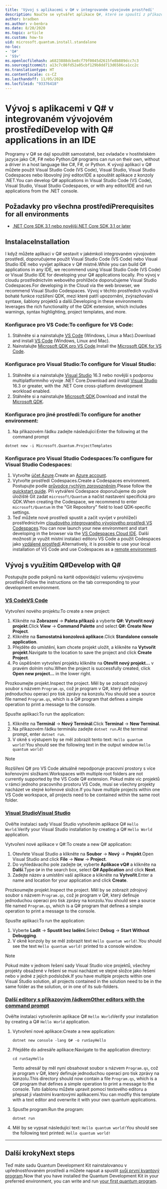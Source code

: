 ```yaml
---
title: 'Vývoj s aplikacemi v Q# v integrovaném vývojovém prostředí'
description: Naučte se vytvářet aplikace Q#, které se spouští z příkazového řádku.
author: bradben
ms.author: v-benbra
ms.date: 8/20/2020
ms.topic: article
ms.custom: how-to
uid: microsoft.quantum.install.standalone
no-loc:
- 'Q#'
- '$$v'
ms.openlocfilehash: a6823888dcbe8cf79f0045d2615fe8b889dcc7c3
ms.sourcegitcommit: a13c7c86fd52a05cbf129b8dd713d6586ca1cc2c
ms.translationtype: HT
ms.contentlocale: cs-CZ
ms.lasthandoff: 11/05/2020
ms.locfileid: "93376418"
---
```

# <a name="develop-with-no-locq-applications-in-an-ide"></a><span data-ttu-id="fa07d-103">Vývoj s aplikacemi v Q# v integrovaném vývojovém prostředí</span><span class="sxs-lookup"><span data-stu-id="fa07d-103">Develop with Q# applications in an IDE</span></span>

<span data-ttu-id="fa07d-104">Programy v Q# se dají spouštět samostatně, bez ovladače v hostitelském jazyce jako C#, F# nebo Python.</span><span class="sxs-lookup"><span data-stu-id="fa07d-104">Q# programs can run on their own, without a driver in a host language like C#, F#, or Python.</span></span> <span data-ttu-id="fa07d-105">K vývoji aplikací v Q# můžete použít Visual Studio Code (VS Code), Visual Studio, Visual Studio Codespaces nebo libovolný jiný editor/IDE a spouštět aplikace z konzoly .NET.</span><span class="sxs-lookup"><span data-stu-id="fa07d-105">You can develop Q# applications in Visual Studio Code (VS Code), Visual Studio, Visual Studio Codespaces, or with any editor/IDE and run applications from the .NET console.</span></span> 

## <a name="prerequisites-for-all-environments"></a><span data-ttu-id="fa07d-106">Požadavky pro všechna prostředí</span><span class="sxs-lookup"><span data-stu-id="fa07d-106">Prerequisites for all environments</span></span>

- [<span data-ttu-id="fa07d-107">.NET Core SDK 3.1 nebo novější</span><span class="sxs-lookup"><span data-stu-id="fa07d-107">.NET Core SDK 3.1 or later</span></span>](https://www.microsoft.com/net/download)

## <a name="installation"></a><span data-ttu-id="fa07d-108">Instalace</span><span class="sxs-lookup"><span data-stu-id="fa07d-108">Installation</span></span>

<span data-ttu-id="fa07d-109">I když můžete aplikaci v Q# sestavit v jakémkoli integrovaném vývojovém prostředí, doporučujeme použít Visual Studio Code (VS Code) nebo Visual Studio IDE nebo vyvíjet aplikace v Q# místně.</span><span class="sxs-lookup"><span data-stu-id="fa07d-109">While you can build Q# applications in any IDE, we recommend using Visual Studio Code (VS Code) or Visual Studio IDE for developing your Q# applications locally.</span></span> <span data-ttu-id="fa07d-110">Pro vývoj v cloudu prostřednictvím webového prohlížeče doporučujeme Visual Studio Codespaces.</span><span class="sxs-lookup"><span data-stu-id="fa07d-110">For developing in the Cloud via the web browser, we recommend Visual Studio Codespaces.</span></span> <span data-ttu-id="fa07d-111">Vývoj v těchto prostředích využívá bohaté funkce rozšíření QDK, mezi které patří upozornění, zvýrazňování syntaxe, šablony projektů a další.</span><span class="sxs-lookup"><span data-stu-id="fa07d-111">Developing in these environments leverages the rich functionality of the QDK extension, which includes warnings, syntax highlighting, project templates, and more.</span></span> 

### <a name="to-configure-for-vs-code"></a><span data-ttu-id="fa07d-112">Konfigurace pro VS Code:</span><span class="sxs-lookup"><span data-stu-id="fa07d-112">To configure for VS Code:</span></span>

1. <span data-ttu-id="fa07d-113">Stáhněte si a nainstalujte [VS Code](https://code.visualstudio.com/download) (Windows, Linux a Mac).</span><span class="sxs-lookup"><span data-stu-id="fa07d-113">Download and install [VS Code](https://code.visualstudio.com/download) (Windows, Linux and Mac).</span></span>
2. <span data-ttu-id="fa07d-114">Nainstalujte [Microsoft QDK pro VS Code](https://marketplace.visualstudio.com/items?itemName=quantum.quantum-devkit-vscode).</span><span class="sxs-lookup"><span data-stu-id="fa07d-114">Install the [Microsoft QDK for VS Code](https://marketplace.visualstudio.com/items?itemName=quantum.quantum-devkit-vscode).</span></span>

### <a name="to-configure-for-visual-studio"></a><span data-ttu-id="fa07d-115">Konfigurace pro Visual Studio:</span><span class="sxs-lookup"><span data-stu-id="fa07d-115">To configure for Visual Studio:</span></span>

1. <span data-ttu-id="fa07d-116">Stáhněte si a nainstalujte [Visual Studio](https://visualstudio.microsoft.com/downloads/) 16.3 nebo novější s podporou multiplatformního vývoje .NET Core.</span><span class="sxs-lookup"><span data-stu-id="fa07d-116">Download and install [Visual Studio](https://visualstudio.microsoft.com/downloads/) 16.3 or greater, with the .NET Core cross-platform development workload enabled.</span></span>
2. <span data-ttu-id="fa07d-117">Stáhněte si a nainstalujte [Microsoft QDK](https://marketplace.visualstudio.com/items?itemName=quantum.DevKit).</span><span class="sxs-lookup"><span data-stu-id="fa07d-117">Download and install the [Microsoft QDK](https://marketplace.visualstudio.com/items?itemName=quantum.DevKit).</span></span>

### <a name="to-configure-for-another-environment"></a><span data-ttu-id="fa07d-118">Konfigurace pro jiné prostředí:</span><span class="sxs-lookup"><span data-stu-id="fa07d-118">To configure for another environment:</span></span> 

1. <span data-ttu-id="fa07d-119">Na příkazovém řádku zadejte následující:</span><span class="sxs-lookup"><span data-stu-id="fa07d-119">Enter the following at the command prompt</span></span>

```dotnetcli
dotnet new -i Microsoft.Quantum.ProjectTemplates
```

### <a name="to-configure-for-visual-studio-codespaces"></a><span data-ttu-id="fa07d-120">Konfigurace pro Visual Studio Codespaces:</span><span class="sxs-lookup"><span data-stu-id="fa07d-120">To configure for Visual Studio Codespaces:</span></span>

1. <span data-ttu-id="fa07d-121">Vytvořte [účet Azure](https://azure.microsoft.com/free/).</span><span class="sxs-lookup"><span data-stu-id="fa07d-121">Create an [Azure account](https://azure.microsoft.com/free/).</span></span>
2. <span data-ttu-id="fa07d-122">Vytvořte prostředí Codespaces.</span><span class="sxs-lookup"><span data-stu-id="fa07d-122">Create a Codespaces environment.</span></span> <span data-ttu-id="fa07d-123">Postupujte podle [průvodce rychlým zprovozněním](https://docs.microsoft.com/visualstudio/codespaces/quickstarts/browser).</span><span class="sxs-lookup"><span data-stu-id="fa07d-123">Please follow the [quickstart guide](https://docs.microsoft.com/visualstudio/codespaces/quickstarts/browser).</span></span> <span data-ttu-id="fa07d-124">Při vytváření Codespace doporučujeme do pole úložiště Git zadat `microsoft/Quantum` a načíst nastavení specifická pro QDK.</span><span class="sxs-lookup"><span data-stu-id="fa07d-124">When creating the Codespace, we recommend to enter `microsoft/Quantum` in the "Git Repository" field to load QDK-specific settings.</span></span>
3. <span data-ttu-id="fa07d-125">Teď můžete nové prostředí spustit a začít vyvíjet v prohlížeči prostřednictvím [cloudového integrovaného vývojového prostředí VS Codespaces](https://online.visualstudio.com/environments).</span><span class="sxs-lookup"><span data-stu-id="fa07d-125">You can now launch your new environment and start developing in the browser via the [VS Codespaces Cloud IDE](https://online.visualstudio.com/environments).</span></span> <span data-ttu-id="fa07d-126">Další možností je využít místní instalaci editoru VS Code a použít Codespaces jako [vzdálené prostředí](https://docs.microsoft.com/visualstudio/online/how-to/vscode).</span><span class="sxs-lookup"><span data-stu-id="fa07d-126">Alternatively, it is possible to use your local installation of VS Code and use Codespaces as a [remote environment](https://docs.microsoft.com/visualstudio/online/how-to/vscode).</span></span>

## <a name="develop-with-no-locq"></a><span data-ttu-id="fa07d-127">Vývoj s využitím Q#</span><span class="sxs-lookup"><span data-stu-id="fa07d-127">Develop with Q#</span></span>

<span data-ttu-id="fa07d-128">Postupujte podle pokynů na kartě odpovídající vašemu vývojovému prostředí.</span><span class="sxs-lookup"><span data-stu-id="fa07d-128">Follow the instructions on the tab corresponding to your development environment.</span></span>

### <a name="vs-code"></a>[<span data-ttu-id="fa07d-129">VS Code</span><span class="sxs-lookup"><span data-stu-id="fa07d-129">VS Code</span></span>](#tab/tabid-vscode)

<span data-ttu-id="fa07d-130">Vytvoření nového projektu:</span><span class="sxs-lookup"><span data-stu-id="fa07d-130">To create a new project:</span></span>

1. <span data-ttu-id="fa07d-131">Klikněte na **Zobrazení** -> **Paleta příkazů** a vyberte **Q#: Vytvořit nový projekt**.</span><span class="sxs-lookup"><span data-stu-id="fa07d-131">Click **View** -> **Command Palette** and select **Q#: Create New Project**.</span></span>
2. <span data-ttu-id="fa07d-132">Klikněte na **Samostatná konzolová aplikace**.</span><span class="sxs-lookup"><span data-stu-id="fa07d-132">Click **Standalone console application**.</span></span>
3. <span data-ttu-id="fa07d-133">Přejděte do umístění, kam chcete projekt uložit, a klikněte na **Vytvořit projekt**.</span><span class="sxs-lookup"><span data-stu-id="fa07d-133">Navigate to the location to save the project and click **Create Project**.</span></span>
4. <span data-ttu-id="fa07d-134">Po úspěšném vytvoření projektu klikněte na **Otevřít nový projekt...** v pravém dolním rohu.</span><span class="sxs-lookup"><span data-stu-id="fa07d-134">When the project is successfully created, click **Open new project...** in the lower right.</span></span>

<span data-ttu-id="fa07d-135">Prozkoumejte projekt.</span><span class="sxs-lookup"><span data-stu-id="fa07d-135">Inspect the project.</span></span> <span data-ttu-id="fa07d-136">Měl by se zobrazit zdrojový soubor s názvem `Program.qs`, což je program v Q#, který definuje jednoduchou operaci pro tisk zprávy na konzolu.</span><span class="sxs-lookup"><span data-stu-id="fa07d-136">You should see a source file named `Program.qs`, which is a Q# program that defines a simple operation to print a message to the console.</span></span>

<span data-ttu-id="fa07d-137">Spusťte aplikaci:</span><span class="sxs-lookup"><span data-stu-id="fa07d-137">To run the application:</span></span>

1. <span data-ttu-id="fa07d-138">Klikněte na **Terminál** -> **Nový Terminál**.</span><span class="sxs-lookup"><span data-stu-id="fa07d-138">Click **Terminal** -> **New Terminal**.</span></span>
2. <span data-ttu-id="fa07d-139">Na příkazovém řádku terminálu zadejte `dotnet run`.</span><span class="sxs-lookup"><span data-stu-id="fa07d-139">At the terminal prompt, enter `dotnet run`.</span></span>
3. <span data-ttu-id="fa07d-140">V okně s výstupem by se měl zobrazit tento text: `Hello quantum world!`</span><span class="sxs-lookup"><span data-stu-id="fa07d-140">You should see the following text in the output window `Hello quantum world!`</span></span>

> [!NOTE]
> <span data-ttu-id="fa07d-141">Rozšíření Q# pro VS Code aktuálně nepodporuje pracovní prostory s více kořenovými složkami.</span><span class="sxs-lookup"><span data-stu-id="fa07d-141">Workspaces with multiple root folders are not currently supported by the VS Code Q# extension.</span></span> <span data-ttu-id="fa07d-142">Pokud máte víc projektů v rámci jednoho pracovního prostoru VS Code, musí se všechny projekty nacházet ve stejné kořenové složce.</span><span class="sxs-lookup"><span data-stu-id="fa07d-142">If you have multiple projects within one VS Code workspace, all projects need to be contained within the same root folder.</span></span>

### <a name="visual-studio"></a>[<span data-ttu-id="fa07d-143">Visual Studio</span><span class="sxs-lookup"><span data-stu-id="fa07d-143">Visual Studio</span></span>](#tab/tabid-vs)

<span data-ttu-id="fa07d-144">Ověřte instalaci sady Visual Studio vytvořením aplikace Q# `Hello World`.</span><span class="sxs-lookup"><span data-stu-id="fa07d-144">Verify your Visual Studio installation by creating a Q# `Hello World` application.</span></span>

<span data-ttu-id="fa07d-145">Vytvoření nové aplikace v Q#:</span><span class="sxs-lookup"><span data-stu-id="fa07d-145">To create a new Q# application:</span></span>

1. <span data-ttu-id="fa07d-146">Otevřete Visual Studio a klikněte na **Soubor** -> **Nový** -> **Projekt**.</span><span class="sxs-lookup"><span data-stu-id="fa07d-146">Open Visual Studio and click **File** -> **New** -> **Project**.</span></span>
2. <span data-ttu-id="fa07d-147">Do vyhledávacího pole zadejte `Q#`, vyberte **Aplikace vQ#** a klikněte na **Další**.</span><span class="sxs-lookup"><span data-stu-id="fa07d-147">Type `Q#` in the search box, select **Q# Application** and click **Next**.</span></span>
3. <span data-ttu-id="fa07d-148">Zadejte název a umístění vaší aplikace a klikněte na **Vytvořit**.</span><span class="sxs-lookup"><span data-stu-id="fa07d-148">Enter a name and location for your application and click **Create**.</span></span>


<span data-ttu-id="fa07d-149">Prozkoumejte projekt.</span><span class="sxs-lookup"><span data-stu-id="fa07d-149">Inspect the project.</span></span> <span data-ttu-id="fa07d-150">Měl by se zobrazit zdrojový soubor s názvem `Program.qs`, což je program v Q#, který definuje jednoduchou operaci pro tisk zprávy na konzolu.</span><span class="sxs-lookup"><span data-stu-id="fa07d-150">You should see a source file named `Program.qs`, which is a Q# program that defines a simple operation to print a message to the console.</span></span>

<span data-ttu-id="fa07d-151">Spusťte aplikaci:</span><span class="sxs-lookup"><span data-stu-id="fa07d-151">To run the application:</span></span>

1. <span data-ttu-id="fa07d-152">Vyberte **Ladit** -> **Spustit bez ladění**.</span><span class="sxs-lookup"><span data-stu-id="fa07d-152">Select **Debug** -> **Start Without Debugging**.</span></span>
2. <span data-ttu-id="fa07d-153">V okně konzoly by se měl zobrazit text `Hello quantum world!`.</span><span class="sxs-lookup"><span data-stu-id="fa07d-153">You should see the text `Hello quantum world!` printed to a console window.</span></span>

> [!NOTE]
> <span data-ttu-id="fa07d-154">Pokud máte v jednom řešení sady Visual Studio více projektů, všechny projekty obsažené v řešení se musí nacházet ve stejné složce jako řešení nebo v jedné z jejích podsložek.</span><span class="sxs-lookup"><span data-stu-id="fa07d-154">If you have multiple projects within one Visual Studio solution, all projects contained in the solution need to be in the same folder as the solution, or in one of its sub-folders.</span></span>  

### <a name="other-editors-with-the-command-prompt"></a>[<span data-ttu-id="fa07d-155">Další editory s příkazovým řádkem</span><span class="sxs-lookup"><span data-stu-id="fa07d-155">Other editors with the command prompt</span></span>](#tab/tabid-cmdline)

<span data-ttu-id="fa07d-156">Ověřte instalaci vytvořením aplikace Q# `Hello World`</span><span class="sxs-lookup"><span data-stu-id="fa07d-156">Verify your installation by creating a Q# `Hello World` application.</span></span>

1. <span data-ttu-id="fa07d-157">Vytvoření nové aplikace:</span><span class="sxs-lookup"><span data-stu-id="fa07d-157">Create a new application:</span></span>

    ```dotnetcli
    dotnet new console -lang Q# -o runSayHello
    ```

1. <span data-ttu-id="fa07d-158">Přejděte do adresáře aplikace:</span><span class="sxs-lookup"><span data-stu-id="fa07d-158">Navigate to the application directory:</span></span>

    ```dotnetcli
    cd runSayHello
    ```

    <span data-ttu-id="fa07d-159">Tento adresář by měl nyní obsahovat soubor s názvem `Program.qs`, což je program v Q#, který definuje jednoduchou operaci pro tisk zprávy na konzolu.</span><span class="sxs-lookup"><span data-stu-id="fa07d-159">This directory should now contain a file `Program.qs`, which is a Q# program that defines a simple operation to print a message to the console.</span></span> <span data-ttu-id="fa07d-160">Tuto šablonu můžete upravit pomocí textového editoru a přepsat ji vlastními kvantovými aplikacemi.</span><span class="sxs-lookup"><span data-stu-id="fa07d-160">You can modfiy this template with a text editor and overwrite it with your own quantum applications.</span></span> 

1. <span data-ttu-id="fa07d-161">Spusťte program:</span><span class="sxs-lookup"><span data-stu-id="fa07d-161">Run the program:</span></span>

    ```dotnetcli
    dotnet run
    ```

1. <span data-ttu-id="fa07d-162">Měl by se vypsat následující text: `Hello quantum world!`</span><span class="sxs-lookup"><span data-stu-id="fa07d-162">You should see the following text printed: `Hello quantum world!`</span></span>

***

## <a name="next-steps"></a><span data-ttu-id="fa07d-163">Další kroky</span><span class="sxs-lookup"><span data-stu-id="fa07d-163">Next steps</span></span>

<span data-ttu-id="fa07d-164">Teď máte sadu Quantum Development Kit nainstalovanou v upřednostňovaném prostředí a můžete napsat a spustit [svůj první kvantový program](xref:microsoft.quantum.quickstarts.qrng).</span><span class="sxs-lookup"><span data-stu-id="fa07d-164">Now that you have installed the Quantum Development Kit in your preferred environment, you can write and run [your first quantum program](xref:microsoft.quantum.quickstarts.qrng).</span></span>
